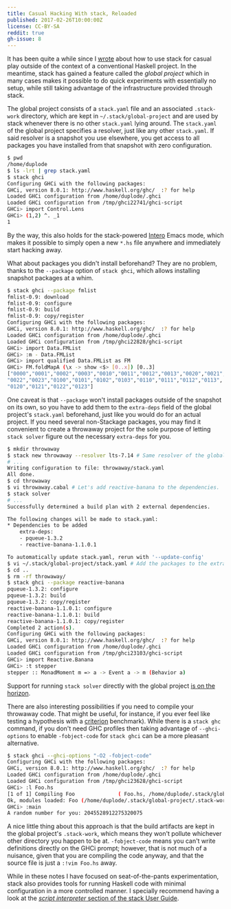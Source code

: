```yaml
---
title: Casual Hacking With stack, Reloaded
published: 2017-02-26T10:00:00Z
license: CC-BY-SA
reddit: true
gh-issue: 8
---
```


It has been quite a while since
I [wrote](/posts/casual-hacking-with-stack.html) about how to use stack
for casual play outside of the context of a conventional Haskell
project. In the meantime, stack has gained a feature called the *global
project* which in many cases makes it possible to do quick experiments
with essentially no setup, while still taking advantage of the
infrastructure provided through stack.

<div></div><!--more-->

The global project consists of a `stack.yaml` file and an associated
`.stack-work` directory, which are kept in `~/.stack/global-project`
and are used by stack whenever there is no other `stack.yaml` lying
around. The `stack.yaml` of the global project specifies a resolver,
just like any other `stack.yaml`. If said resolver is a snapshot you
use elsewhere, you get access to all packages you have installed from
that snapshot with zero configuration.

```bash
$ pwd
/home/duplode
$ ls -lrt | grep stack.yaml
$ stack ghci
Configuring GHCi with the following packages: 
GHCi, version 8.0.1: http://www.haskell.org/ghc/  :? for help
Loaded GHCi configuration from /home/duplode/.ghci
Loaded GHCi configuration from /tmp/ghci22741/ghci-script
GHCi> import Control.Lens
GHCi> (1,2) ^. _1
1
```

By the way, this also holds for the
stack-powered [Intero](http://commercialhaskell.github.io/intero/)
Emacs mode, which makes it possible to simply open a new `*.hs` file
anywhere and immediately start hacking away.

What about packages you didn't install beforehand? They are no problem,
thanks to the `--package` option of `stack ghci`, which allows
installing snapshot packages at a whim.

```bash
$ stack ghci --package fmlist
fmlist-0.9: download
fmlist-0.9: configure
fmlist-0.9: build
fmlist-0.9: copy/register
Configuring GHCi with the following packages: 
GHCi, version 8.0.1: http://www.haskell.org/ghc/  :? for help
Loaded GHCi configuration from /home/duplode/.ghci
Loaded GHCi configuration from /tmp/ghci22828/ghci-script
GHCi> import Data.FMList
GHCi> :m - Data.FMList 
GHCi> import qualified Data.FMList as FM
GHCi> FM.foldMapA (\x -> show <$> [0..x]) [0..3]
["0000","0001","0002","0003","0010","0011","0012","0013","0020","0021",
"0022","0023","0100","0101","0102","0103","0110","0111","0112","0113",
"0120","0121","0122","0123"]
```

One caveat is that `--package` won't install packages outside of the
snapshot on its own, so you have to add them to the `extra-deps` field
of the global project's `stack.yaml` beforehand, just like you would do
for an actual project. If you need several non-Stackage packages, you
may find it convenient to create a throwaway project for the sole
purpose of letting `stack solver` figure out the necessary `extra-deps`
for you.

```bash
$ mkdir throwaway
$ stack new throwaway --resolver lts-7.14 # Same resolver of the global project.
# ...
Writing configuration to file: throwaway/stack.yaml
All done.
$ cd throwaway
$ vi throwaway.cabal # Let's add reactive-banana to the dependencies.
$ stack solver
# ...
Successfully determined a build plan with 2 external dependencies.

The following changes will be made to stack.yaml:
* Dependencies to be added
    extra-deps:
    - pqueue-1.3.2
    - reactive-banana-1.1.0.1

To automatically update stack.yaml, rerun with '--update-config'
$ vi ~/.stack/global-project/stack.yaml # Add the packages to the extra-deps.
$ cd ..
$ rm -rf throwaway/
$ stack ghci --package reactive-banana
pqueue-1.3.2: configure
pqueue-1.3.2: build
pqueue-1.3.2: copy/register
reactive-banana-1.1.0.1: configure
reactive-banana-1.1.0.1: build
reactive-banana-1.1.0.1: copy/register
Completed 2 action(s).
Configuring GHCi with the following packages: 
GHCi, version 8.0.1: http://www.haskell.org/ghc/  :? for help
Loaded GHCi configuration from /home/duplode/.ghci
Loaded GHCi configuration from /tmp/ghci23103/ghci-script
GHCi> import Reactive.Banana
GHCi> :t stepper
stepper :: MonadMoment m => a -> Event a -> m (Behavior a)
```

Support for running `stack solver` directly with the global
project
[is on the horizon](https://github.com/commercialhaskell/stack/issues/2656).

There are also interesting possibilities if you need to compile your
throwaway code. That might be useful, for instance, if you ever feel
like testing a hypothesis with
a [criterion](http://www.serpentine.com/criterion/tutorial.html)
benchmark).  While there is a `stack ghc` command, if you don't need
GHC profiles then taking advantage of `--ghci-options` to enable
`-fobject-code` for `stack ghci` can be a more pleasant alternative.

```bash
$ stack ghci --ghci-options "-O2 -fobject-code"
Configuring GHCi with the following packages: 
GHCi, version 8.0.1: http://www.haskell.org/ghc/  :? for help
Loaded GHCi configuration from /home/duplode/.ghci
Loaded GHCi configuration from /tmp/ghci23628/ghci-script
GHCi> :l Foo.hs 
[1 of 1] Compiling Foo              ( Foo.hs, /home/duplode/.stack/global-project/.stack-work/odir/Foo.o )
Ok, modules loaded: Foo (/home/duplode/.stack/global-project/.stack-work/odir/Foo.o).
GHCi> :main
A random number for you: 2045528912275320075
```

A nice little thing about this approach is that the build artifacts are
kept in the global project's `.stack-work`, which means they won't
pollute whichever other directory you happen to be at. `-fobject-code`
means you can't write definitions directly on the GHCi prompt; however,
that is not much of a nuisance, given that you are compiling the code
anyway, and that the source file is just a `:!vim Foo.hs` away.

While in these notes I have focused on seat-of-the-pants
experimentation, stack also provides tools for running Haskell code
with minimal configuration in a more controlled manner. I specially
recommend having a look at
the
[*script interpreter* section of the stack User Guide](https://docs.haskellstack.org/en/stable/GUIDE/#script-interpreter).
